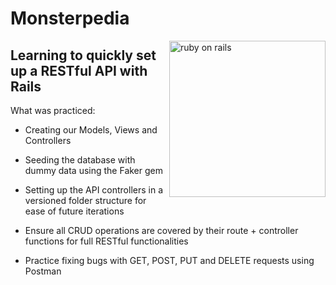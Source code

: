 # Monsterpedia 
<img src="https://media.istockphoto.com/vectors/set-of-monsters-isolated-on-white-background-vector-id921660984?k=6&m=921660984&s=612x612&w=0&h=CJFuEv0ySFbNifX2uOOQ4QWGaK0o01lWbDhq06JajIM=" align="right"
     alt="ruby on rails" width="250">

## Learning to quickly set up a RESTful API with Rails

What was practiced:

* Creating our Models, Views and Controllers

* Seeding the database with dummy data using the Faker gem

* Setting up the API controllers in a versioned folder structure for ease of future iterations

* Ensure all CRUD operations are covered by their route + controller functions for full RESTful functionalities

* Practice fixing bugs with GET, POST, PUT and DELETE requests using Postman
